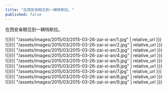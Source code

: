 ```yaml
---
title: "在西安亲眼见到一辆特斯拉。"
published: false
---
```

在西安亲眼见到一辆特斯拉。



![]({{ "/assets/images/2015/03/2015-03-26-zai-xi-an/1.jpg" | relative_url }})
![]({{ "/assets/images/2015/03/2015-03-26-zai-xi-an/2.jpg" | relative_url }})
![]({{ "/assets/images/2015/03/2015-03-26-zai-xi-an/3.jpg" | relative_url }})
![]({{ "/assets/images/2015/03/2015-03-26-zai-xi-an/4.jpg" | relative_url }})
![]({{ "/assets/images/2015/03/2015-03-26-zai-xi-an/5.jpg" | relative_url }})
![]({{ "/assets/images/2015/03/2015-03-26-zai-xi-an/6.jpg" | relative_url }})
![]({{ "/assets/images/2015/03/2015-03-26-zai-xi-an/7.jpg" | relative_url }})
![]({{ "/assets/images/2015/03/2015-03-26-zai-xi-an/8.jpg" | relative_url }})
![]({{ "/assets/images/2015/03/2015-03-26-zai-xi-an/9.jpg" | relative_url }})
